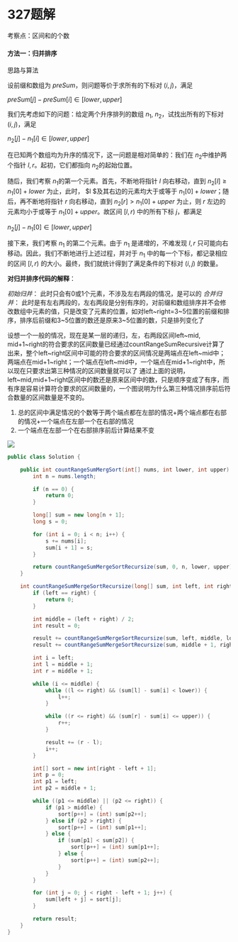 # 327题解
考察点：区间和的个数

#### 方法一：归并排序

思路与算法

设前缀和数组为 $\textit{preSum}$，则问题等价于求所有的下标对 $(i,j)$，满足

$\textit{preSum}[j] - \textit{preSum}[i] \in [\textit{lower}, \textit{upper}]$

我们先考虑如下的问题：给定两个升序排列的数组 $n_1$, $n_2$，试找出所有的下标对 $(i,j)$，满足

$n_2[j] - n_1[i] \in [\textit{lower}, \textit{upper}]$

在已知两个数组均为升序的情况下，这一问题是相对简单的：我们在 $n_2$中维护两个指针 $l,r$。起初，它们都指向 $n_2$的起始位置。

随后，我们考察 $n_1$的第一个元素。首先，不断地将指针 $l$ 向右移动，直到 $n_2[l] \ge n_1[0] + \textit{lower}$ 为止，此时， $l $及其右边的元素均大于或等于 $n_1[0] + \textit{lower}$；随后，再不断地将指针 $r$ 向右移动，直到 $n_2[r] > n_1[0] + \textit{upper}$ 为止，则 $r$ 左边的元素均小于或等于 $n_1[0] + \textit{upper}$。故区间 $[l,r)$ 中的所有下标 $j$，都满足

$n_2[j] - n_1[0] \in [\textit{lower}, \textit{upper}]$

接下来，我们考察 $n_1$ 的第二个元素。由于 $n_1$ 是递增的，不难发现 $l,r$ 只可能向右移动。因此，我们不断地进行上述过程，并对于 $n_1$ 中的每一个下标，都记录相应的区间 $[l,r)$ 的大小。最终，我们就统计得到了满足条件的下标对 $(i,j)$ 的数量。

**对归并排序代码的解释**：

*初始归并*：
此时只会有0或1个元素，不涉及左右两段的情况，是可以的
*合并归并*：
此时是有左右两段的，左右两段是分别有序的，对前缀和数组排序并不会修改数组中元素的值，只是改变了元素的位置，如对left\~right=3\~5位置的前缀和排序，排序后前缀和3\~5位置的数还是原来3\~5位置的数，只是排列变化了

设想一个一般的情况，现在是某一层的递归，左，右两段区间left\~mid, mid+1\~right的符合要求的区间数量已经通过countRangeSumRecursive计算了出来，整个left\~right区间中可能的符合要求的区间情况是两端点在left\~mid中；两端点在mid+1\~right；一个端点在left\~mid中，一个端点在mid+1\~right中，所以现在只要求出第三种情况的区间数量就可以了
通过上面的说明，left\~mid,mid+1\~right区间中的数还是原来区间中的数，只是顺序变成了有序，而有序是容易计算符合要求的区间数量的，一个图说明为什么第三种情况排序前后符合数量的区间数量是不变的。

1. 总的区间中满足情况的个数等于两个端点都在左部的情况+两个端点都在右部的情况+一个端点在左部一个在右部的情况
2. 一个端点在左部一个在右部排序前后计算结果不变

![](https://pic.leetcode-cn.com/1604740489-tzFzdh-image.png)

```java
public class Solution {

    public int countRangeSumMergSort(int[] nums, int lower, int upper) {
        int n = nums.length;

        if (n == 0) {
            return 0;
        }

        long[] sum = new long[n + 1];
        long s = 0;

        for (int i = 0; i < n; i++) {
            s += nums[i];
            sum[i + 1] = s;
        }

        return countRangeSumMergeSortRecursize(sum, 0, n, lower, upper);
    }

    int countRangeSumMergeSortRecursize(long[] sum, int left, int right, int lower, int upper) {
        if (left == right) {
            return 0;
        }

        int middle = (left + right) / 2;
        int result = 0;

        result += countRangeSumMergeSortRecursize(sum, left, middle, lower, upper);
        result += countRangeSumMergeSortRecursize(sum, middle + 1, right, lower, upper);

        int i = left;
        int l = middle + 1;
        int r = middle + 1;

        while (i <= middle) {
            while ((l <= right) && (sum[l] - sum[i] < lower)) {
                l++;
            }

            while ((r <= right) && (sum[r] - sum[i] <= upper)) {
                r++;
            }

            result += (r - l);
            i++;
        }

        int[] sort = new int[right - left + 1];
        int p = 0;
        int p1 = left;
        int p2 = middle + 1;

        while ((p1 <= middle) || (p2 <= right)) {
            if (p1 > middle) {
                sort[p++] = (int) sum[p2++];
            } else if (p2 > right) {
                sort[p++] = (int) sum[p1++];
            } else {
                if (sum[p1] < sum[p2]) {
                    sort[p++] = (int) sum[p1++];
                } else {
                    sort[p++] = (int) sum[p2++];
                }
            }
        }

        for (int j = 0; j < right - left + 1; j++) {
            sum[left + j] = sort[j];
        }

        return result;
    }
}
```
